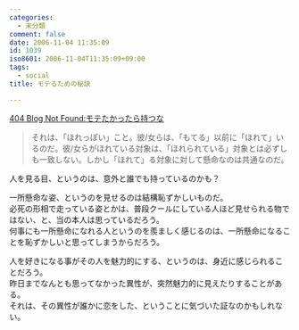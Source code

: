```yaml
---
categories:
  - 未分類
comment: false
date: 2006-11-04 11:35:09
id: 1039
iso8601: 2006-11-04T11:35:09+09:00
tags:
  - social
title: モテるための秘訣

---
```


<div class="entry-body">
  <p><a title="404 Blog Not Found:モテたかったら持つな" href="http://blog.livedoor.jp/dankogai/archives/50673564.html">404 Blog Not Found:モテたかったら持つな</a></p>

  <blockquote>それは、「ほれっぽい」こと。彼/女らは、「もてる」以前に「ほれて」いるのだ。彼/女らがほれている対象は、「ほれられている」対象とは必ずしも一致しない。しかし「ほれて」る対象に対して懸命なのは共通なのだ。</blockquote>

  <p>人を見る目、というのは、意外と誰でも持っているのかも？</p>

  <p>一所懸命な姿、というのを見せるのは結構恥ずかしいものだ。<br />
    必死の形相で走っている姿とかは、普段クールにしている人ほど見せられる物ではない、と、当の本人は思っているだろう。<br />
    何事にも一所懸命になれる人というのを羨ましく感じるのは、一所懸命になることを恥ずかしいと思ってしまうからだろう。</p>

  <p>人を好きになる事がその人を魅力的にする、というのは、身近に感じられることだろう。<br />
    昨日までなんとも思ってなかった異性が、突然魅力的に見えたりすることがある。<br />
    それは、その異性が誰かに恋をした、ということに気づいた証なのかもしれない。<br /></p>
</div>
